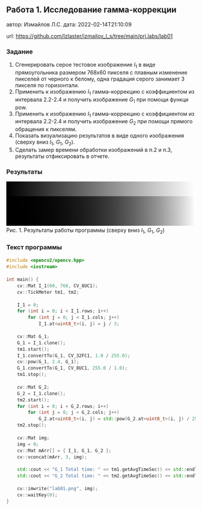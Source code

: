 ## Работа 1. Исследование гамма-коррекции
автор: Измайлов Л.С.
дата: 2022-02-14T21:10:09

url: https://github.com/Izlaster/izmailov_l_s/tree/main/prj.labs/lab01

### Задание
1. Сгенерировать серое тестовое изображение $I_1$ в виде прямоугольника размером 768х60 пикселя с плавным изменение пикселей от черного к белому, одна градация серого занимает 3 пикселя по горизонтали.
2. Применить  к изображению $I_1$ гамма-коррекцию с коэффициентом из интервала 2.2-2.4 и получить изображение $G_1$ при помощи функци pow.
3. Применить  к изображению $I_1$ гамма-коррекцию с коэффициентом из интервала 2.2-2.4 и получить изображение $G_2$ при помощи прямого обращения к пикселям.
4. Показать визуализацию результатов в виде одного изображения (сверху вниз $I_1$, $G_1$, $G_2$).
5. Сделать замер времени обработки изображений в п.2 и п.3, результаты отфиксировать в отчете.

### Результаты

![lab01](lab01.png)
Рис. 1. Результаты работы программы (сверху вниз $I_1$, $G_1$, $G_2$)

### Текст программы

```cpp
#include <opencv2/opencv.hpp>
#include <iostream>

int main() {
    cv::Mat I_1(60, 768, CV_8UC1);
    cv::TickMeter tm1, tm2;

    I_1 = 0;
    for (int i = 0; i < I_1.rows; i++)
        for (int j = 0; j < I_1.cols; j++)
            I_1.at<uint8_t>(i, j) = j / 3;

    cv::Mat G_1;
    G_1 = I_1.clone();
    tm1.start();
    I_1.convertTo(G_1, CV_32FC1, 1.0 / 255.0);
    cv::pow(G_1, 2.4, G_1);
    G_1.convertTo(G_1, CV_8UC1, 255.0 / 1.0);
    tm1.stop();

    cv::Mat G_2;
    G_2 = I_1.clone();
    tm2.start();
    for (int i = 0; i < G_2.rows; i++)
        for (int j = 0; j < G_2.cols; j++)
            G_2.at<uint8_t>(i, j) = std::pow(G_2.at<uint8_t>(i, j) / 255.0, 2.4) * 255;
    tm2.stop();

    cv::Mat img;
    img = 0;
    cv::Mat mArr[] = { I_1, G_1, G_2 };
    cv::vconcat(mArr, 3, img);

    std::cout << "G_1 Total time: " << tm1.getAvgTimeSec() << std::endl;
    std::cout << "G_2 Total time: " << tm2.getAvgTimeSec() << std::endl;

    cv::imwrite("lab01.png", img);
    cv::waitKey(0);
}
